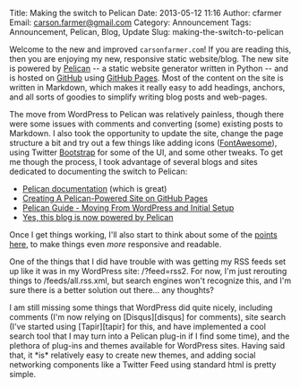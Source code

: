 Title: Making the switch to Pelican
Date: 2013-05-12 11:16
Author: cfarmer
Email: carson.farmer@gmail.com
Category: Announcement
Tags: Announcement, Pelican, Blog, Update
Slug: making-the-switch-to-pelican

Welcome to the new and improved `carsonfarmer.com`! If you are reading this, then
you are enjoying my new, responsive static website/blog. The new site is powered 
by [Pelican][pelican] -- a static website generator written in Python -- and is hosted 
on [GitHub][github] using [GitHub Pages][gh-pages]. Most of the content on the 
site is written in Markdown, which makes it really easy to add headings, anchors, 
and all sorts of goodies to simplify writing blog posts and web-pages.
<!--more-->

The move from WordPress to Pelican was relatively painless, though there were
some issues with comments and converting (some) existing posts to Markdown. I
also took the opportunity to update the site, change the page structure a bit
and try out a few things like adding icons ([FontAwesome][font-awesome]), using 
Twitter [Bootstrap][bootstrap] for some of the UI, and some other tweaks. To get 
me though the process, I took advantage of several blogs and sites dedicated to 
documenting the switch to Pelican:

* [Pelican documentation][pelican-docs] (which is great)
* [Creating A Pelican-Powered Site on GitHub Pages][magically-us]
* [Pelican Guide - Moving From WordPress and Initial Setup][pelican-guide]
* [Yes, this blog is now powered by Pelican][powered-by-pelican]

Once I get things working, I'll also start to think about some of the 
[points here], to make things even _more_ responsive and readable.

<p class="note right shadow">
One of the things that I did have trouble with was getting my RSS feeds set 
up like it was in my WordPress site: /?feed=rss2.
For now, I'm just rerouting things to /feeds/all.rss.xml, but search engines 
won't recognize this, and I'm sure there is a better solution out there... any 
thoughts?
</p>
I am still missing some things that WordPress did quite nicely, including
comments (I'm now relying on [Disqus][disqus] for comments), site search (I've 
started using [Tapir][tapir] for this, and have implemented a cool search tool 
that I may turn into a Pelican plug-in if I find some time), and the plethora of 
plug-ins and themes available for WordPress sites. Having said that, it *is* 
relatively easy to create new themes, and adding social networking components 
like a Twitter Feed using standard html is pretty simple. 

[font-awesome]: http://fortawesome.github.io/Font-Awesome/
[pelican]: http://blog.getpelican.com/
[github]: https://github.com/
[gh-pages]: http://pages.github.com/
[bootstrap]: http://twitter.github.io/bootstrap/
[magically-us]: http://magically.us/2013-02-03/creating-a-pelican-powered-site-on-github-pages.html
[pelican-docs]: http://docs.getpelican.com/
[points here]: http://arunrocks.com/moving-blogs-to-pelican/
[powered-by-pelican]: http://blog.aclark.net/2012/09/21/yes-this-blog-is-now-powered-by-pelican/
[pelican-guide]: http://www.macdrifter.com/2012/08/pelican-guide-moving-from-wordpress-and-initial-setup.html
[disqus]: http://disqus.com/
[tapir]: http://tapirgo.com/

